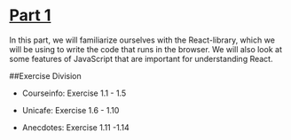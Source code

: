 # [Part 1](https://fullstackopen.com/en/part1)

In this part, we will familiarize ourselves with the React-library, which we will be using to write the code that runs in the browser. We will also look at some features of JavaScript that are important for understanding React.

##Exercise Division

* Courseinfo: Exercise 1.1 - 1.5
  

* Unicafe: Exercise 1.6 - 1.10


* Anecdotes: Exercise 1.11 -1.14


